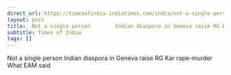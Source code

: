 ```yaml
---
direct_url: https://timesofindia.indiatimes.com/india/not-a-single-person-indian-diaspora-in-geneva-raise-rg-kar-rape-murder-what-eam-said/articleshow/113323846.cms
layout: post
title:  Not a single person        Indian diaspora in Geneva raise RG Kar rape-murder  What EAM said
subtitle: Times of India
tags: []
---
```


 Not a single person        Indian diaspora in Geneva raise RG Kar rape-murder  What EAM said
